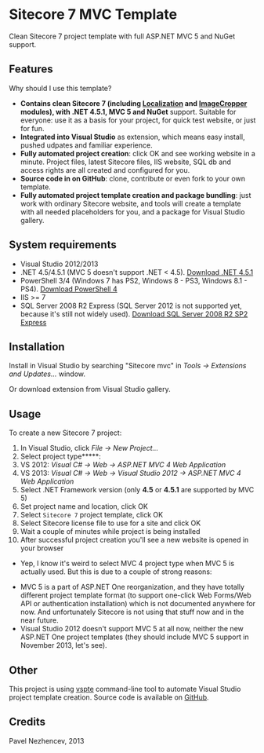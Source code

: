 Sitecore 7 MVC Template
=======================

Clean Sitecore 7 project template with full ASP.NET MVC 5 and NuGet support.


Features
--------

Why should I use this template?

 - **Contains clean Sitecore 7 (including [Localization](http://marketplace.sitecore.net/en/Modules/Localization_Module.aspx) and [ImageCropper](http://marketplace.sitecore.net/en/Modules/Image_Cropper.aspx) modules), with .NET 4.5.1, MVC 5 and NuGet** support. Suitable for everyone: use it as a basis for your project, for quick test website, or just for fun.
 - **Integrated into Visual Studio** as extension, which means easy install, pushed udpates and familiar experience.
 - **Fully automated project creation**: click OK and see working website in a minute. Project files, latest Sitecore files, IIS website, SQL db and access rights are all created and configured for you.
 - **Source code in on GitHub**: clone, contribute or even fork to your own template.
 - **Fully automated project template creation and package bundling**: just work with ordinary Sitecore website, and tools will create a template with all needed placeholders for you, and a package for Visual Studio gallery.


System requirements
-------------------

 - Visual Studio 2012/2013
 - .NET 4.5/4.5.1 (MVC 5 doesn't support .NET < 4.5). [Download .NET 4.5.1](http://www.microsoft.com/en-us/download/details.aspx?id=40773)
 - PowerShell 3/4 (Windows 7 has PS2, Windows 8 - PS3, Windows 8.1 - PS4). [Download PowerShell 4](http://www.microsoft.com/en-us/download/details.aspx?id=40855)
 - IIS >= 7
 - SQL Server 2008 R2 Express (SQL Server 2012 is not supported yet, because it's still not widely used). [Download SQL Server 2008 R2 SP2 Express](http://www.microsoft.com/en-us/download/details.aspx?id=30438)


Installation
------------

Install in Visual Studio by searching "Sitecore mvc" in *Tools -> Extensions and Updates...* window.

Or download extension from Visual Studio gallery.


Usage
-----

To create a new Sitecore 7 project:

1.	In Visual Studio, click *File -> New Project…*
2.	Select project type**\***:
  1.	VS 2012: *Visual C# -> Web -> ASP.NET MVC 4 Web Application*
  2.	VS 2013: *Visual C# -> Web -> Visual Studio 2012 -> ASP.NET MVC 4 Web Application*
3.	Select .NET Framework version (only **4.5** or **4.5.1** are supported by MVC 5)
4.	Set project name and location, click OK
5.	Select `Sitecore 7` project template, click OK
6.	Select Sitecore license file to use for a site and click OK
7.	Wait a couple of minutes while project is being installed
8.	After successful project creation you'll see a new website is opened in your browser


* Yep, I know it's weird to select MVC 4 project type when MVC 5 is actually used. But this is due to a couple of strong reasons:
 - MVC 5 is a part of ASP.NET One reorganization, and they have totally different project template format (to support one-click Web Forms/Web API or authentication installation) which is not documented anywhere for now. And unfortunately Sitecore is not using that stuff now and in the near future.
 - Visual Studio 2012 doesn't support MVC 5 at all now, neither the new ASP.NET One project templates (they should include MVC 5 support in November 2013, let's see).


Other
-----

This project is using [vspte](https://github.com/whyleee/vspte) command-line tool to automate Visual Studio project template creation. Source code is available on [GitHub](https://github.com/whyleee/vspte).


Credits
-------

Pavel Nezhencev, 2013
